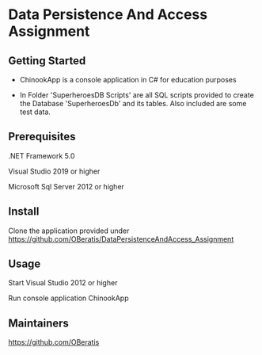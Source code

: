 # Data Persistence And Access Assignment

## Getting Started

-	ChinookApp is a console application in C# for education purposes

-	In Folder 'SuperheroesDB Scripts' are all SQL scripts provided to create the Database 'SuperheroesDb'
	and its tables. Also included are some test data.

## Prerequisites

.NET Framework 5.0

Visual Studio 2019 or higher

Microsoft Sql Server 2012 or higher

## Install

Clone the application provided under https://github.com/OBeratis/DataPersistenceAndAccess_Assignment

## Usage

Start Visual Studio 2012 or higher

Run console application ChinookApp

## Maintainers

<https://github.com/OBeratis>
